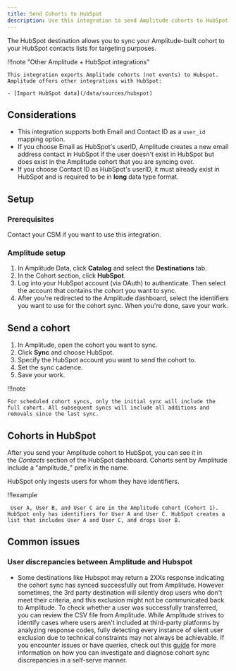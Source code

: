 ```yaml
---
title: Send Cohorts to HubSpot
description: Use this integration to send Amplitude cohorts to HubSpot contacts lists.
---
```


The HubSpot destination allows you to sync your Amplitude-built cohort to your HubSpot contacts lists for targeting purposes.

!!!note "Other Amplitude + HubSpot integrations"

    This integration exports Amplitude cohorts (not events) to Hubspot. Amplitude offers other integrations with HubSpot: 

    - [Import HubSpot data](/data/sources/hubspot)

## Considerations

- This integration supports both Email and Contact ID as a `user_id` mapping option.
- If you choose Email as HubSpot's userID, Amplitude creates a new email address contact in HubSpot if the user doesn't exist in HubSpot but does exist in the Amplitude cohort that you are syncing over. 
- If you choose Contact ID as HubSpot's userID, it must already exist in HubSpot and is required to be in **long** data type format.

## Setup

### Prerequisites

Contact your CSM if you want to use this integration.

### Amplitude setup 

1. In Amplitude Data, click **Catalog** and select the **Destinations** tab.
2. In the Cohort section, click **HubSpot**.
3. Log into your HubSpot account (via OAuth) to authenticate. Then select the account that contains the cohort you want to sync.
4. After you're redirected to the Amplitude dashboard, select the identifiers you want to use for the cohort sync. When you're done, save your work.

## Send a cohort

1. In Amplitude, open the cohort you want to sync. 
2. Click **Sync** and choose HubSpot.
3. Specify the HubSpot account you want to send the cohort to.
4. Set the sync cadence. 
5. Save your work.

!!!note

    For scheduled cohort syncs, only the initial sync will include the full cohort. All subsequent syncs will include all additions and removals since the last sync.

## Cohorts in HubSpot

After you send your Amplitude cohort to HubSpot, you can see it in the *Contacts* section of the HubSpot dashboard. Cohorts sent by Amplitude include a "amplitude_" prefix in the name. 

HubSpot only ingests users for whom they have identifiers.

!!!example

     User A, User B, and User C are in the Amplitude cohort (Cohort 1). HubSpot only has identifiers for User A and User C. HubSpot creates a list that includes User A and User C, and drops User B.

## Common issues

### User discrepancies between Amplitude and Hubspot

- Some destinations like Hubspot may return a 2XXs response indicating the cohort sync has synced successfully out from Amplitude. However sometimes, the 3rd party destination will silently drop users who don't meet their criteria, and this exclusion might not be communicated back to Amplitude. To check whether a user was successfully transferred, you can review the CSV file from Amplitude. While Amplitude strives to identify cases where users aren't included at third-party platforms by analyzing response codes, fully detecting every instance of silent user exclusion due to technical constraints may not always be achievable. If you encounter issues or have queries, check out this [guide](https://help.amplitude.com/hc/en-us/articles/360060055531-Sync-to-third-party-destinations) for more information on how you can investigate and diagnose cohort sync discrepancies in a self-serve manner.
